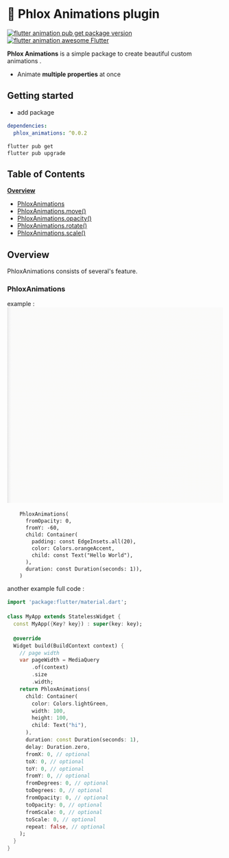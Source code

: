 # 📱 Phlox Animations plugin

[![flutter animation pub get package version](https://img.shields.io/badge/pub-0.0.2-red)](https://pub.dev/packages/phlox_animations)
[![flutter animation awesome Flutter](https://img.shields.io/badge/awesome-Flutter-blue)](https://pub.dev/packages/phlox_animations)

**Phlox Animations** is a simple package to create beautiful custom animations . 
- Animate **multiple properties** at once

## Getting started

- add package

```yaml
dependencies:
  phlox_animations: ^0.0.2
```

```commandline
flutter pub get
flutter pub upgrade
```

<!-- #toc -->

## Table of Contents

[**Overview**](#overview)

- [PhloxAnimations](#PhloxAnimations)
- [PhloxAnimations.move()]()
- [PhloxAnimations.opacity()]()
- [PhloxAnimations.rotate()]()
- [PhloxAnimations.scale()]()

<!-- // end of #toc -->

## Overview

PhloxAnimations consists of several's feature.

### PhloxAnimations

example :
![Flutter animations](./readme_files/phlox_animation_01.gif)

```
    PhloxAnimations(
      fromOpacity: 0,
      fromY: -60,
      child: Container(
        padding: const EdgeInsets.all(20),
        color: Colors.orangeAccent,
        child: const Text("Hello World"),
      ),
      duration: const Duration(seconds: 1)),
    )
```


another example full code :
```dart
import 'package:flutter/material.dart';

class MyApp extends StatelessWidget {
  const MyApp({Key? key}) : super(key: key);

  @override
  Widget build(BuildContext context) {
    // page width 
    var pageWidth = MediaQuery
        .of(context)
        .size
        .width;
    return PhloxAnimations(
      child: Container(
        color: Colors.lightGreen,
        width: 100,
        height: 100,
        child: Text("hi"),
      ),
      duration: const Duration(seconds: 1),
      delay: Duration.zero,
      fromX: 0, // optional
      toX: 0, // optional
      toY: 0, // optional
      fromY: 0, // optional
      fromDegrees: 0, // optional
      toDegrees: 0, // optional
      fromOpacity: 0, // optional
      toOpacity: 0, // optional
      fromScale: 0, // optional
      toScale: 0, // optional
      repeat: false, // optional
    );
  }
}
```
